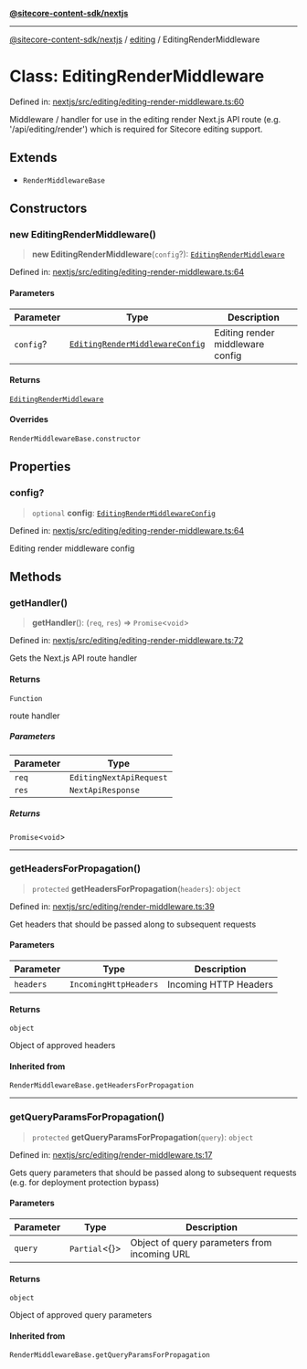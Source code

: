 [**@sitecore-content-sdk/nextjs**](../../README.md)

***

[@sitecore-content-sdk/nextjs](../../README.md) / [editing](../README.md) / EditingRenderMiddleware

# Class: EditingRenderMiddleware

Defined in: [nextjs/src/editing/editing-render-middleware.ts:60](https://github.com/Sitecore/content-sdk/blob/7431276a7299d7d9f331859c62da70341d8eed40/packages/nextjs/src/editing/editing-render-middleware.ts#L60)

Middleware / handler for use in the editing render Next.js API route (e.g. '/api/editing/render')
which is required for Sitecore editing support.

## Extends

- `RenderMiddlewareBase`

## Constructors

### new EditingRenderMiddleware()

> **new EditingRenderMiddleware**(`config`?): [`EditingRenderMiddleware`](EditingRenderMiddleware.md)

Defined in: [nextjs/src/editing/editing-render-middleware.ts:64](https://github.com/Sitecore/content-sdk/blob/7431276a7299d7d9f331859c62da70341d8eed40/packages/nextjs/src/editing/editing-render-middleware.ts#L64)

#### Parameters

| Parameter | Type | Description |
| ------ | ------ | ------ |
| `config`? | [`EditingRenderMiddlewareConfig`](../type-aliases/EditingRenderMiddlewareConfig.md) | Editing render middleware config |

#### Returns

[`EditingRenderMiddleware`](EditingRenderMiddleware.md)

#### Overrides

`RenderMiddlewareBase.constructor`

## Properties

### config?

> `optional` **config**: [`EditingRenderMiddlewareConfig`](../type-aliases/EditingRenderMiddlewareConfig.md)

Defined in: [nextjs/src/editing/editing-render-middleware.ts:64](https://github.com/Sitecore/content-sdk/blob/7431276a7299d7d9f331859c62da70341d8eed40/packages/nextjs/src/editing/editing-render-middleware.ts#L64)

Editing render middleware config

## Methods

### getHandler()

> **getHandler**(): (`req`, `res`) => `Promise`\<`void`\>

Defined in: [nextjs/src/editing/editing-render-middleware.ts:72](https://github.com/Sitecore/content-sdk/blob/7431276a7299d7d9f331859c62da70341d8eed40/packages/nextjs/src/editing/editing-render-middleware.ts#L72)

Gets the Next.js API route handler

#### Returns

`Function`

route handler

##### Parameters

| Parameter | Type |
| ------ | ------ |
| `req` | `EditingNextApiRequest` |
| `res` | `NextApiResponse` |

##### Returns

`Promise`\<`void`\>

***

### getHeadersForPropagation()

> `protected` **getHeadersForPropagation**(`headers`): `object`

Defined in: [nextjs/src/editing/render-middleware.ts:39](https://github.com/Sitecore/content-sdk/blob/7431276a7299d7d9f331859c62da70341d8eed40/packages/nextjs/src/editing/render-middleware.ts#L39)

Get headers that should be passed along to subsequent requests

#### Parameters

| Parameter | Type | Description |
| ------ | ------ | ------ |
| `headers` | `IncomingHttpHeaders` | Incoming HTTP Headers |

#### Returns

`object`

Object of approved headers

#### Inherited from

`RenderMiddlewareBase.getHeadersForPropagation`

***

### getQueryParamsForPropagation()

> `protected` **getQueryParamsForPropagation**(`query`): `object`

Defined in: [nextjs/src/editing/render-middleware.ts:17](https://github.com/Sitecore/content-sdk/blob/7431276a7299d7d9f331859c62da70341d8eed40/packages/nextjs/src/editing/render-middleware.ts#L17)

Gets query parameters that should be passed along to subsequent requests (e.g. for deployment protection bypass)

#### Parameters

| Parameter | Type | Description |
| ------ | ------ | ------ |
| `query` | `Partial`\<\{\}\> | Object of query parameters from incoming URL |

#### Returns

`object`

Object of approved query parameters

#### Inherited from

`RenderMiddlewareBase.getQueryParamsForPropagation`
